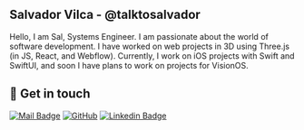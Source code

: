 <!---
REVIEW DOCUMENTATION https://github.com/anuraghazra/github-readme-stats
<a href="https://github.com/anuraghazra/github-readme-stats">
  <img align="center" src="https://github-readme-stats.vercel.app/api?username=talktosalvador&count_private=true&show_icons=true&include_all_commits=true&hide_border=true&hide_title=true&theme=dracula" />
</a>
<a href="https://github.com/anuraghazra/github-readme-stats">
  <img align="center" src="https://github-readme-stats.vercel.app/api/top-langs/?username=talktosalvador&langs_count=3&hide_title=true&hide_border=true&theme=dracula" />
</a>
-->

## Salvador Vilca - @talktosalvador

Hello, I am Sal, Systems Engineer. I am passionate about the world of software development. I have worked on web projects in 3D using Three.js (in JS, React, and Webflow). Currently, I work on iOS projects with Swift and SwiftUI, and soon I have plans to work on projects for VisionOS.

## 🖖 Get in touch

[![Mail Badge](https://img.shields.io/badge/email-c14438?style=for-the-badge&logo=Gmail&logoColor=white&link=mailto:talktosalvador@gmail.com)](mailto:talktosalvador@gmail.com)
[![GitHub](https://img.shields.io/badge/github-%23121011.svg?style=for-the-badge&logo=github&logoColor=white)](https://github.com/talktosalvador)
[![Linkedin Badge](https://img.shields.io/badge/linkedin-%230077B5.svg?&style=for-the-badge&logo=linkedin&logoColor=white)](https://www.linkedin.com/in/talktosalvador/)
